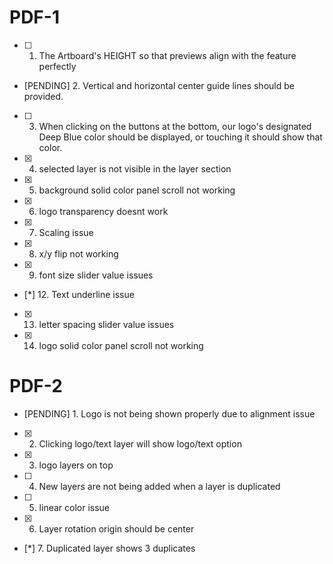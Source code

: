 # PDF-1
- [ ] 1. The Artboard's HEIGHT so that previews align with the feature perfectly
- [PENDING] 2. Vertical and horizontal center guide lines should be provided.
- [ ] 3. When clicking on the buttons at the bottom, our logo's designated Deep Blue color should be displayed, or touching it should show that color.
- [x] 4. selected layer is not visible in the layer section
- [x] 5. background solid color panel scroll not working
- [x] 6. logo transparency doesnt work
- [x] 7. Scaling issue
- [x] 8. x/y flip not working
- [x] 9. font size slider value issues
- [*] 12. Text underline issue
- [x] 13. letter spacing slider value issues
- [x] 14. logo solid color panel scroll not working

# PDF-2
- [PENDING] 1. Logo is not being shown properly due to alignment issue
- [x] 2. Clicking logo/text layer will show logo/text option
- [x] 3. logo layers on top
- [ ] 4. New layers are not being added when a layer is duplicated
- [ ] 5. linear color issue
- [x] 6. Layer rotation origin should be center
- [*] 7. Duplicated layer shows 3 duplicates
